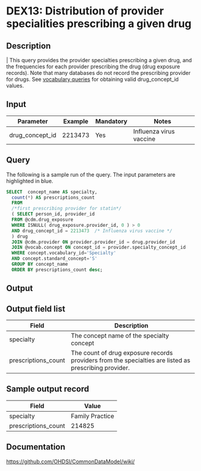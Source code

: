 <!---
Group:drug exposure
Name:DEX13 Distribution of provider specialities prescribing a given drug
Author:Patrick Ryan
CDM Version: 5.0
-->

# DEX13: Distribution of provider specialities prescribing a given drug

## Description
| This query provides the provider specialties prescribing a given drug, and the frequencies for each provider prescribing the drug (drug exposure records). Note that many databases do not record the prescribing provider for drugs. See  [vocabulary queries](http://vocabqueries.omop.org/drug-queries) for obtaining valid drug_concept_id values.

## Input

|  Parameter |  Example |  Mandatory |  Notes |
| --- | --- | --- | --- |
| drug_concept_id | 2213473 | Yes | Influenza virus vaccine |

## Query
The following is a sample run of the query. The input parameters are highlighted in  blue.

```sql
SELECT  concept_name AS specialty,
  count(*) AS prescriptions_count
  FROM
  /*first prescribing provider for statin*/
  ( SELECT person_id, provider_id
  FROM @cdm.drug_exposure
  WHERE ISNULL( drug_exposure.provider_id, 0 ) > 0
  AND drug_concept_id = 2213473  /* Influenza virus vaccine */
  ) drug
  JOIN @cdm.provider ON provider.provider_id = drug.provider_id
  JOIN @vocab.concept ON concept_id = provider.specialty_concept_id
  WHERE concept.vocabulary_id='Specialty'
  AND concept.standard_concept='S'
  GROUP BY concept_name
  ORDER BY prescriptions_count desc;
```

## Output


## Output field list

|  Field |  Description |
| --- | --- |
| specialty | The concept name of the specialty concept |
| prescriptions_count | The count of drug exposure records providers from the specialties are listed as prescribing provider. |


## Sample output record

|  Field |  Value |
| --- | --- |
| specialty |  Family Practice |
| prescriptions_count |  214825 |

## Documentation
https://github.com/OHDSI/CommonDataModel/wiki/

